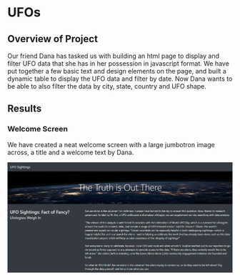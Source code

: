 # UFOs

## Overview of Project

Our friend Dana has tasked us with building an html page to display and filter UFO data that she has in her possession in javascript format. We have put together a few basic text and design elements on the page, and built a dynamic table to display the UFO data and filter by date. Now Dana wants to be able to also filter the data by city, state, country and UFO shape.

## Results

### Welcome Screen

We have created a neat welcome screen with a large jumbotron image across, a title and a welcome text by Dana.

<img align="center" src="./static/images/home_screen.png" width=page>




